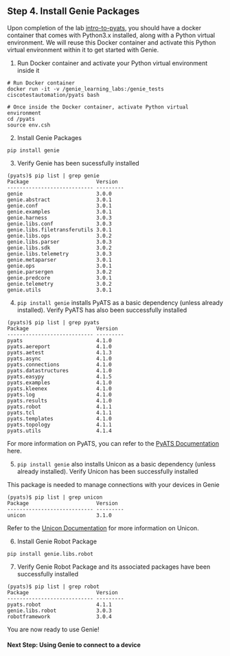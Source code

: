 ## Step 4. Install Genie Packages


Upon completion of the lab [intro-to-pyats](https://github.com/kecorbin/pyats-labs/tree/master/labs/intro-to-pyats), you should have a docker container that comes with Python3.x installed, along with a Python virtual environment. We will reuse this Docker container and activate this Python virtual environment within it to get started with Genie.


1. Run Docker container and activate your Python virtual environment inside it

```
# Run Docker container
docker run -it -v /genie_learning_labs:/genie_tests ciscotestautomation/pyats bash

# Once inside the Docker container, activate Python virtual environment
cd /pyats
source env.csh
```


2. Install Genie Packages

```
pip install genie
```


3. Verify Genie has been sucessfully installed

```
(pyats)$ pip list | grep genie
Package                      Version
---------------------------- ---------
genie                        3.0.0
genie.abstract               3.0.1
genie.conf                   3.0.1
genie.examples               3.0.1
genie.harness                3.0.3
genie.libs.conf              3.0.3
genie.libs.filetransferutils 3.0.1
genie.libs.ops               3.0.2
genie.libs.parser            3.0.3
genie.libs.sdk               3.0.2
genie.libs.telemetry         3.0.3
genie.metaparser             3.0.1
genie.ops                    3.0.1
genie.parsergen              3.0.2
genie.predcore               3.0.1
genie.telemetry              3.0.2
genie.utils                  3.0.1
```


4. `pip install genie` installs PyATS as a basic dependency (unless already installed). Verify PyATS has also been successfully installed

```
(pyats)$ pip list | grep pyats
Package                      Version
---------------------------- ---------
pyats                        4.1.0
pyats.aereport               4.1.0
pyats.aetest                 4.1.3
pyats.async                  4.1.0
pyats.connections            4.1.0
pyats.datastructures         4.1.0
pyats.easypy                 4.1.5
pyats.examples               4.1.0
pyats.kleenex                4.1.0
pyats.log                    4.1.0
pyats.results                4.1.0
pyats.robot                  4.1.1
pyats.tcl                    4.1.1
pyats.templates              4.1.0
pyats.topology               4.1.1
pyats.utils                  4.1.4
```

For more information on PyATS, you can refer to the [PyATS Documentation](https://developer.cisco.com/docs/pyats/) here.


5. `pip install genie` also installs Unicon as a basic dependency (unless already installed). Verify Unicon has been successfully installed

This package is needed to manage connections with your devices in Genie

```
(pyats)$ pip list | grep unicon
Package                      Version
---------------------------- ---------
unicon                       3.1.0
```

Refer to the [Unicon Documentation](https://pubhub.devnetcloud.com/media/pyats-packages/docs/unicon/index.html) for more information on Unicon.


6. Install Genie Robot Package

```
pip install genie.libs.robot
```


7. Verify Genie Robot Package and its associated packages have been successfully installed

```
(pyats)$ pip list | grep robot
Package                      Version
---------------------------- ---------
pyats.robot                  4.1.1
genie.libs.robot             3.0.3
robotframework               3.0.4
```

You are now ready to use Genie!


#### Next Step: Using Genie to connect to a device
